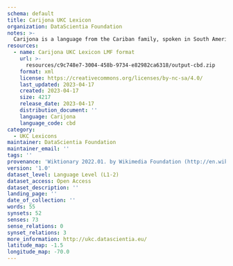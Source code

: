 ```yaml
---
schema: default
title: Carijona UKC Lexicon
organization: DataScientia Foundation
notes: >-
  Carijona is a language from the Cariban family, spoken in South America. The UKC Lexicon of Carijona is represented as a lexico-semantic network. It consists of words, word senses, synsets, as well as sense-level and synset-level relationships.
resources:
  - name: Carijona UKC Lexicon LMF format
    url: >-
      resources/c9c748e7-3004-458b-9734-e82982ca6318/output-cbd.zip
    format: xml
    license: https://creativecommons.org/licenses/by-nc-sa/4.0/
    last_updated: 2023-04-17
    created: 2023-04-17
    size: 4217
    release_date: 2023-04-17
    distribution_document: ''
    language: Carijona
    language_code: cbd
category:
  - UKC Lexicons
maintainer: DataScientia Foundation
maintainer_email: ''
tags: ''
provenance: 'Wiktionary 2022.01. by Wikimedia Foundation (http://en.wiktionary.org); CogNet 2.1 by Khuyagbaatar Batsuren, National University of Mongolia (http://cognet.ukc.disi.unitn.it); Native Languages of the Americas 2021.11. by Laura Redish and Orrin Lewis (http://www.native-languages.org); Princeton WordNet 2.1 by Princeton University (https://wordnet.princeton.edu)'
version: '1.0'
dataset_level: Language Level (L1-2)
dataset_access: Open Access
dataset_description: ''
landing_page: ''
date_of_collection: ''
words: 55
synsets: 52
senses: 73
sense_relations: 0
synset_relations: 3
more_information: http://ukc.datascientia.eu/
latitude_map: -1.5
longitude_map: -70.0
---
```

